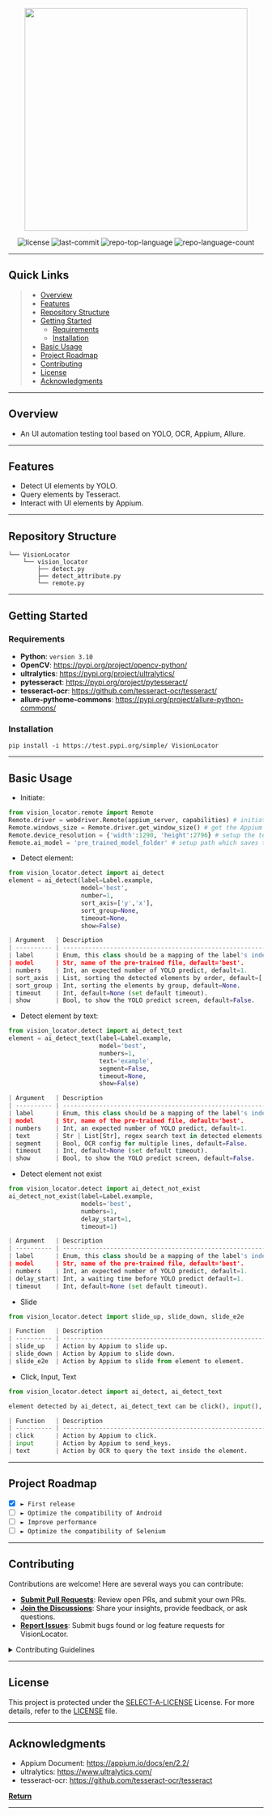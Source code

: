 <p align="center">
  <img src="https://tech-writing-tools.s3.us-west-2.amazonaws.com/39187916-e949-4eea-960d-50ff4eb600ef.png" width="440" />
</p>

<p align="center">
	<img src="https://img.shields.io/github/license/linyeh1129/VisionLocator?style=default&color=0080ff" alt="license">
	<img src="https://img.shields.io/github/last-commit/linyeh1129/VisionLocator?style=default&color=0080ff" alt="last-commit">
	<img src="https://img.shields.io/github/languages/top/linyeh1129/VisionLocator?style=default&color=0080ff" alt="repo-top-language">
	<img src="https://img.shields.io/github/languages/count/linyeh1129/VisionLocator?style=default&color=0080ff" alt="repo-language-count">
<p>
<p align="center">
	<!-- default option, no dependency badges. -->
</p>
<hr>

<h2 id="-quick-links">Quick Links</h2>

> - [ Overview](#-overview)
> - [ Features](#-features)
> - [ Repository Structure](#-repository-structure)
> - [ Getting Started](#-getting-started)
>	- [ Requirements](#-requirements)
>	- [ Installation](#-installation)
> - [ Basic Usage](#-basic-usage)
> - [ Project Roadmap](#-project-roadmap)
> - [ Contributing](#-contributing)
> - [ License](#-license)
> - [ Acknowledgments](#-acknowledgments)

---

<h2 id="-overview">Overview</h2>

- An UI automation testing tool based on YOLO, OCR, Appium, Allure.

---

<h2 id="-features">Features</h2>

- Detect UI elements by YOLO.
- Query elements by Tesseract.
- Interact with UI elements by Appium.

---

<h2 id="-repository-structure">Repository Structure</h2>

```
└── VisionLocator
    └── vision_locator
        ├── detect.py
        ├── detect_attribute.py
        └── remote.py
```



---

<h2 id="-getting-started">Getting Started</h2>

<h3 id="-requirements">Requirements</h3>

* **Python**: `version 3.10`
* **OpenCV**: https://pypi.org/project/opencv-python/
* **ultralytics**: https://pypi.org/project/ultralytics/
* **pytesseract**: https://pypi.org/project/pytesseract/
* **tesseract-ocr**: https://github.com/tesseract-ocr/tesseract/
* **allure-pythome-commons**: https://pypi.org/project/allure-python-commons/
  
<h3 id="-installation">Installation</h3>

`pip install -i https://test.pypi.org/simple/ VisionLocator`

---

<h2 id="-basic-usage">Basic Usage</h2>

- Initiate:

```python
from vision_locator.remote import Remote
Remote.driver = webdriver.Remote(appium_server, capabilities) # initiate Appium web driver.
Remote.windows_size = Remote.driver.get_window_size() # get the Appium window size.
Remote.device_resolution = {'width':1290, 'height':2796} # setup the testing device's real resolution.
Remote.ai_model = 'pre_trained_model_folder' # setup path which saves the .pt files.
```
- Detect element:
```python
from vision_locator.detect import ai_detect
element = ai_detect(label=Label.example,
                    model='best',
                    number=1,
                    sort_axis=['y','x'],
                    sort_group=None,
                    timeout=None,
                    show=False)

| Argument   | Description                                                      |
| ---------- | ---------------------------------------------------------------- |
| label      | Enum, this class should be a mapping of the label's index.       |
| model      | Str, name of the pre-trained file, default='best'.               |
| numbers    | Int, an expected number of YOLO predict, default=1.              |
| sort_axis  | List, sorting the detected elements by order, default=['y', 'x'] |
| sort_group | Int, sorting the elements by group, default=None.                |
| timeout    | Int, default=None (set default timeout).                         |
| show       | Bool, to show the YOLO predict screen, default=False.            |

```
- Detect element by text:

```python
from vision_locator.detect import ai_detect_text
element = ai_detect_text(label=Label.example,
                         model='best',
                         numbers=1,
                         text='example',
                         segment=False,
                         timeout=None,
                         show=False)

| Argument   | Description                                                      |
| ---------- | ---------------------------------------------------------------- |
| label      | Enum, this class should be a mapping of the label's index.       |
| model      | Str, name of the pre-trained file, default='best'.               |
| numbers    | Int, an expected number of YOLO predict, default=1.              |
| text       | Str | List[Str], regex search text in detected elements.         |
| segment    | Bool, OCR config for multiple lines, default=False.              |
| timeout    | Int, default=None (set default timeout).                         |
| show       | Bool, to show the YOLO predict screen, default=False.            |

```
- Detect element not exist

```python
from vision_locator.detect import ai_detect_not_exist
ai_detect_not_exist(label=Label.example,
                    models='best',
                    numbers=1,
                    delay_start=1,
                    timeout=1)

| Argument   | Description                                                      |
| ---------- | ---------------------------------------------------------------- |
| label      | Enum, this class should be a mapping of the label's index.       |
| model      | Str, name of the pre-trained file, default='best'.               |
| numbers    | Int, an expected number of YOLO predict, default=1.              |
| delay_start| Int, a waiting time before YOLO predict default=1.               |
| timeout    | Int, default=None (set default timeout).                         |
```

- Slide
  
```python
from vision_locator.detect import slide_up, slide_down, slide_e2e

| Function   | Description                                                      |
| ---------- | ---------------------------------------------------------------- |
| slide_up   | Action by Appium to slide up.                                    |
| slide_down | Action by Appium to slide down.                                  |
| slide_e2e  | Action by Appium to slide from element to element.               |


```

- Click, Input, Text
  
```python
from vision_locator.detect import ai_detect, ai_detect_text

element detected by ai_detect, ai_detect_text can be click(), input(), text()

| Function   | Description                                                      |
| ---------- | ---------------------------------------------------------------- |
| click      | Action by Appium to click.                                       |
| input      | Action by Appium to send_keys.                                   |
| text       | Action by OCR to query the text inside the element.              |

```


---

<h2 id="-project-roadmap">Project Roadmap</h2>

- [X] `► First release`
- [ ] `► Optimize the compatibility of Android`
- [ ] `► Improve performance`
- [ ] `► Optimize the compatibility of Selenium`

---

<h2 id="-contributing">Contributing</h2>

Contributions are welcome! Here are several ways you can contribute:

- **[Submit Pull Requests](https://github/linyeh1129/VisionLocator/blob/main/CONTRIBUTING.md)**: Review open PRs, and submit your own PRs.
- **[Join the Discussions](https://github/linyeh1129/VisionLocator/discussions)**: Share your insights, provide feedback, or ask questions.
- **[Report Issues](https://github/linyeh1129/VisionLocator/issues)**: Submit bugs found or log feature requests for VisionLocator.

<details closed>
    <summary>Contributing Guidelines</summary>

1. **Fork the Repository**: Start by forking the project repository to your GitHub account.
2. **Clone Locally**: Clone the forked repository to your local machine using a Git client.
   ```sh
   git clone https://github.com/linyeh1129/VisionLocator
   ```
3. **Create a New Branch**: Always work on a new branch, giving it a descriptive name.
   ```sh
   git checkout -b new-feature-x
   ```
4. **Make Your Changes**: Develop and test your changes locally.
5. **Commit Your Changes**: Commit with a clear message describing your updates.
   ```sh
   git commit -m 'Implemented new feature x.'
   ```
6. **Push to GitHub**: Push the changes to your forked repository.
   ```sh
   git push origin new-feature-x
   ```
7. **Submit a Pull Request**: Create a PR against the original project repository. Clearly describe the changes and their motivations.

Once your PR is reviewed and approved, it will be merged into the main branch.

</details>

---

<h2 id="-license">License</h2>

This project is protected under the [SELECT-A-LICENSE](https://choosealicense.com/licenses) License. For more details, refer to the [LICENSE](https://choosealicense.com/licenses/) file.

---

<h2 id="-acknowledgments">Acknowledgments</h2>

- Appium Document: https://appium.io/docs/en/2.2/
- ultralytics: https://www.ultralytics.com/
- tesseract-ocr: https://github.com/tesseract-ocr/tesseract

[**Return**](#-quick-links)

---
